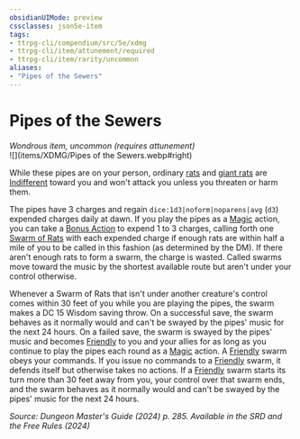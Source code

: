 ```yaml
---
obsidianUIMode: preview
cssclasses: json5e-item
tags:
- ttrpg-cli/compendium/src/5e/xdmg
- ttrpg-cli/item/attunement/required
- ttrpg-cli/item/rarity/uncommon
aliases: 
- "Pipes of the Sewers"
---
```

# Pipes of the Sewers
*Wondrous item, uncommon (requires attunement)*  
![](items/XDMG/Pipes of the Sewers.webp#right)


While these pipes are on your person, ordinary [rats](/3-Mechanics/CLI/bestiary/beast/rat-xmm.md) and [giant rats](/3-Mechanics/CLI/bestiary/beast/giant-rat-xmm.md) are [Indifferent](/3-Mechanics/CLI/variant-rules/indifferent-attitude-xphb.md) toward you and won't attack you unless you threaten or harm them.

The pipes have 3 charges and regain `dice:1d3|noform|noparens|avg` (`d3`) expended charges daily at dawn. If you play the pipes as a [Magic](/3-Mechanics/CLI/actions.md#Magic) action, you can take a [Bonus Action](/3-Mechanics/CLI/variant-rules/bonus-action-xphb.md) to expend 1 to 3 charges, calling forth one [Swarm of Rats](/3-Mechanics/CLI/bestiary/beast/swarm-of-rats-xmm.md) with each expended charge if enough rats are within half a mile of you to be called in this fashion (as determined by the DM). If there aren't enough rats to form a swarm, the charge is wasted. Called swarms move toward the music by the shortest available route but aren't under your control otherwise.

Whenever a Swarm of Rats that isn't under another creature's control comes within 30 feet of you while you are playing the pipes, the swarm makes a DC 15 Wisdom saving throw. On a successful save, the swarm behaves as it normally would and can't be swayed by the pipes' music for the next 24 hours. On a failed save, the swarm is swayed by the pipes' music and becomes [Friendly](/3-Mechanics/CLI/variant-rules/friendly-attitude-xphb.md) to you and your allies for as long as you continue to play the pipes each round as a [Magic](/3-Mechanics/CLI/actions.md#Magic) action. A [Friendly](/3-Mechanics/CLI/variant-rules/friendly-attitude-xphb.md) swarm obeys your commands. If you issue no commands to a [Friendly](/3-Mechanics/CLI/variant-rules/friendly-attitude-xphb.md) swarm, it defends itself but otherwise takes no actions. If a [Friendly](/3-Mechanics/CLI/variant-rules/friendly-attitude-xphb.md) swarm starts its turn more than 30 feet away from you, your control over that swarm ends, and the swarm behaves as it normally would and can't be swayed by the pipes' music for the next 24 hours.

*Source: Dungeon Master's Guide (2024) p. 285. Available in the <span title='Systems Reference Document (5.2)'>SRD</span> and the Free Rules (2024)*